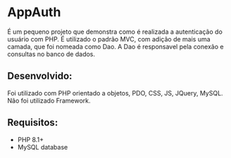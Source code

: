 # AppAuth
É um pequeno projeto que demonstra como é realizada a autenticação 
do usuário com PHP. É utilizado o padrão MVC, com adição de mais
uma camada, que foi nomeada como Dao. A Dao é responsavel pela
conexão e consultas no banco de dados.

## Desenvolvido:
Foi utilizado com PHP orientado a objetos, PDO, CSS, JS, JQuery, 
MySQL. Não foi utilizado Framework.

## Requisitos:
- PHP 8.1+
- MySQL database
